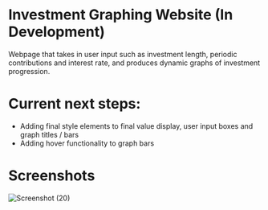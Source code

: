 # Investment Graphing Website (In Development)
Webpage that takes in user input such as investment length, periodic contributions and interest rate, and produces dynamic graphs of investment progression.

# Current next steps: 
- Adding final style elements to final value display, user input boxes and graph titles / bars
- Adding hover functionality to graph bars

# Screenshots

![Screenshot (20)](https://user-images.githubusercontent.com/97311304/158279656-7547624d-338b-4601-af41-247df173e2c5.png)
